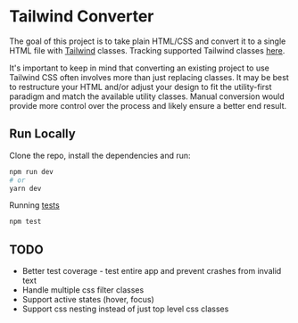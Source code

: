 # Tailwind Converter

The goal of this project is to take plain HTML/CSS and convert it to a
single HTML file with [Tailwind](https://tailwindcss.com/) classes. Tracking supported
Tailwind classes [here](SupportedClasses.md).

It's important to keep in mind that converting an existing project to use Tailwind CSS often involves more than just replacing classes. It may be best to restructure your HTML and/or adjust your design to fit the utility-first paradigm and match the available utility classes. Manual conversion would provide more control over the process and likely ensure a better end result. 

## Run Locally

Clone the repo, install the dependencies and run:

```bash
npm run dev
# or
yarn dev
```

Running [tests](test)
```bash
npm test
```


## TODO

- Better test coverage - test entire app and prevent crashes from invalid text
- Handle multiple css filter classes
- Support active states (hover, focus)
- Support css nesting instead of just top level css classes
